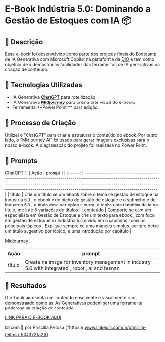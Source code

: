 # E-Book Indústria 5.0: Dominando a Gestão de Estoques com IA 📦



## 📒 Descrição

Esse e-book foi desenvolvido como parte dos projetos finais do Bootcamp de IA Generativa com Microsoft Copilot na plataforma da [DIO](https://dio.me) e tem como objetivo de o demostrar as facilidades das ferramentas de IA generativas na criação de conteúdo. 

## 🤖 Tecnologias Utilizadas
- IA Generativa **[ChatGPT](https://chat.openai.com)** para roteirização;
- IA Generativa **[Midjourney](https://www.midjourney.com/)** para criar a arte visual do e-book;
- Ferramenta **Power Point ** para edição.

## 🧐 Processo de Criação
Utilizei o "ChatGPT" para criar e estruturar o conteúdo do ebook. Por outro lado, o "Midjourney AI" foi usado para gerar imagens exclusivas para o nosso e-book. A diagramação do projeto foi realizada no Power Point.
## 🧠 Prompts
ChatGPT：
|   Ação   | prompt                                                                                                                                                                                                                                                                       |
| :------: | ------------------------------------------------------------------------------------------------------------------------------------------------------------------------------------------------------------------------------------------------------------------------------ |
|  título  | Crie um título de um ebook sobre o tema de gestão de estoque  na Industria 5.0 , o ebook é do nicho de gestão de estoque  e o subnicho é de Industria 5.0 , o título deve ser épico e curto, e tenha uma temática de ia no título, me liste 5 variações de títulos                                                        |
| conteúdo | Comporte se com um especialista em Gestão de Estoque e crie um texto para ebook , com foco em gestão de estoque  na Industria 5.0,divido em 5 capítulos  l com os principais tópicos . Explique sempre de uma maneira simples. sempre deixe um título sugestivo por tópico, e uma introdução por capitulo |


Midjourney：

|  Ação  | prompt                                                                                |
| :----: | -------------------------------------------------------------------------------------- |
| título | Create na image for inventory management in industry 5.0 with integrated , robot , ai and human  |


## 🚀 Resultados
O e-book apresenta um conteúdo envolvente e visualmente rico, demonstrando como as IAs Generativas podem ser uma ferramenta poderosa na criação de conteúdo .

[LINK PARA O E-BOOK AQUI]()


⌨️ com 💜 por Priscilla Feitosa
["https:// www.linkedin.com/in/priscilla-feitosa-5043721a2]()




